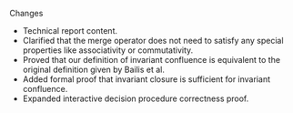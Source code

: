 Changes

- Technical report content.
- Clarified that the merge operator does not need to satisfy any special
  properties like associativity or commutativity.
- Proved that our definition of invariant confluence is equivalent to the
  original definition given by Bailis et al.
- Added formal proof that invariant closure is sufficient for invariant
  confluence.
- Expanded interactive decision procedure correctness proof.
